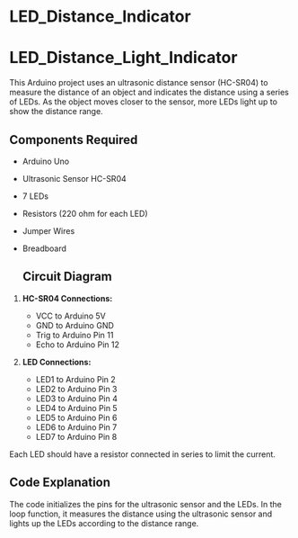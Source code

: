 # LED_Distance_Indicator
# LED_Distance_Light_Indicator

This Arduino project uses an ultrasonic distance sensor (HC-SR04) to measure the distance of an object and indicates the distance using a series of LEDs. As the object moves closer to the sensor, more LEDs light up to show the distance range.

## Components Required

- Arduino Uno
- Ultrasonic Sensor HC-SR04
- 7 LEDs
- Resistors (220 ohm for each LED)
- Jumper Wires
- Breadboard

  ## Circuit Diagram

1. **HC-SR04 Connections:**
    - VCC to Arduino 5V
    - GND to Arduino GND
    - Trig to Arduino Pin 11
    - Echo to Arduino Pin 12

2. **LED Connections:**
    - LED1 to Arduino Pin 2
    - LED2 to Arduino Pin 3
    - LED3 to Arduino Pin 4
    - LED4 to Arduino Pin 5
    - LED5 to Arduino Pin 6
    - LED6 to Arduino Pin 7
    - LED7 to Arduino Pin 8

Each LED should have a resistor connected in series to limit the current.

## Code Explanation

The code initializes the pins for the ultrasonic sensor and the LEDs. In the loop function, it measures the distance using the ultrasonic sensor and lights up the LEDs according to the distance range.
